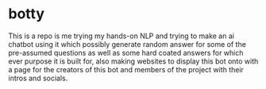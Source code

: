 # botty
This is a repo is me trying my hands-on NLP and trying to make an ai chatbot using it which possibly generate random answer for some of the pre-assumed questions as well as some hard coated answers for which ever purpose it is built for,
 also making websites to display this bot onto with a page for the creators of this bot and members of the project with their intros and socials.
